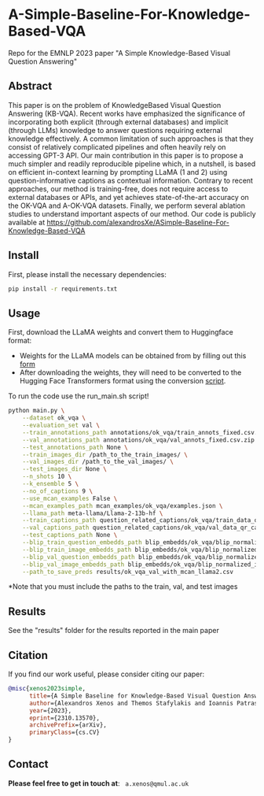 # A-Simple-Baseline-For-Knowledge-Based-VQA
Repo for the EMNLP 2023 paper "A Simple Knowledge-Based Visual Question Answering"

## Abstract
This paper is on the problem of KnowledgeBased Visual Question Answering (KB-VQA).
Recent works have emphasized the significance
of incorporating both explicit (through external
databases) and implicit (through LLMs) knowledge to answer questions requiring external
knowledge effectively. A common limitation
of such approaches is that they consist of relatively complicated pipelines and often heavily
rely on accessing GPT-3 API. Our main contribution in this paper is to propose a much simpler and readily reproducible pipeline which,
in a nutshell, is based on efficient in-context
learning by prompting LLaMA (1 and 2) using
question-informative captions as contextual information. Contrary to recent approaches, our
method is training-free, does not require access
to external databases or APIs, and yet achieves
state-of-the-art accuracy on the OK-VQA and
A-OK-VQA datasets. Finally, we perform several ablation studies to understand important
aspects of our method. Our code is publicly
available at https://github.com/alexandrosXe/ASimple-Baseline-For-Knowledge-Based-VQA

## Install
First, please install the necessary dependencies:
```bash
pip install -r requirements.txt
```
## Usage
First, download the LLaMA weights and convert them to Huggingface format:
* Weights for the LLaMA models can be obtained from by filling out this [form](https://docs.google.com/forms/d/e/1FAIpQLSfqNECQnMkycAp2jP4Z9TFX0cGR4uf7b_fBxjY_OjhJILlKGA/viewform)
* After downloading the weights, they will need to be converted to the Hugging Face Transformers format using the conversion [script](https://huggingface.co/docs/transformers/main/model_doc/llama).

To run the code use the run_main.sh script!
```bash
python main.py \
    --dataset ok_vqa \
    --evaluation_set val \
    --train_annotations_path annotations/ok_vqa/train_annots_fixed.csv.zip \
    --val_annotations_path annotations/ok_vqa/val_annots_fixed.csv.zip \
    --test_annotations_path None \
    --train_images_dir /path_to_the_train_images/ \
    --val_images_dir /path_to_the_val_images/ \
    --test_images_dir None \
    --n_shots 10 \
    --k_ensemble 5 \
    --no_of_captions 9 \
    --use_mcan_examples False \
    --mcan_examples_path mcan_examples/ok_vqa/examples.json \
    --llama_path meta-llama/Llama-2-13b-hf \
    --train_captions_path question_related_captions/ok_vqa/train_data_qr_captions_csv \
    --val_captions_path question_related_captions/ok_vqa/val_data_qr_captions_csv \
    --test_captions_path None \
    --blip_train_question_embedds_path blip_embedds/ok_vqa/blip_normalized_q_embedds/blip_train_question_embedds.csv.zip \
    --blip_train_image_embedds_path blip_embedds/ok_vqa/blip_normalized_i_embedds/blip_train_image_embedds.csv.zip \
    --blip_val_question_embedds_path blip_embedds/ok_vqa/blip_normalized_q_embedds/blip_val_question_embedds.csv.zip \
    --blip_val_image_embedds_path blip_embedds/ok_vqa/blip_normalized_i_embedds/blip_val_image_embedds.csv.zip \
    --path_to_save_preds results/ok_vqa_val_with_mcan_llama2.csv
```
*Note that you must include the paths to the train, val, and test images

## Results
See the "results" folder for the results reported in the main paper


## Citation

If you find our work useful, please consider citing our paper:

```bibtex
@misc{xenos2023simple,
      title={A Simple Baseline for Knowledge-Based Visual Question Answering}, 
      author={Alexandros Xenos and Themos Stafylakis and Ioannis Patras and Georgios Tzimiropoulos},
      year={2023},
      eprint={2310.13570},
      archivePrefix={arXiv},
      primaryClass={cs.CV}
}
```

## Contact

**Please feel free to get in touch at**: ` a.xenos@qmul.ac.uk`
